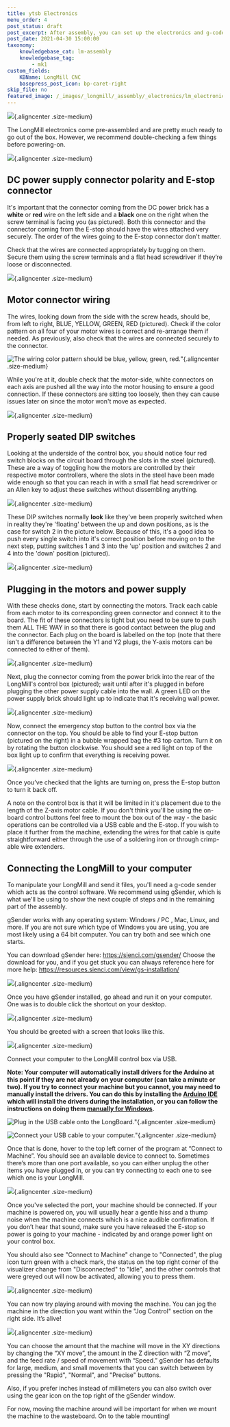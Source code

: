 ```yaml
---
title: ytsb Electronics
menu_order: 4
post_status: draft
post_excerpt: After assembly, you can set up the electronics and g-code sender for the LongMill CNC. Wiring is shown for the control box, power supply, motors and more.
post_date: 2021-04-30 15:00:00
taxonomy:
    knowledgebase_cat: lm-assembly
    knowledgebase_tag:
        - mk1
custom_fields:
    KBName: LongMill CNC
    basepress_post_icon: bp-caret-right
skip_file: no
featured_image: /_images/_longmill/_assembly/_electronics/lm_electronics_p1_cover.jpg
---
```


![](</_images/_longmill/_assembly/_electronics/lm_electronics_p1_cover.jpg>){.aligncenter .size-medium}

The LongMill electronics come pre-assembled and are pretty much ready to go out of the box. However, we recommend double-checking a few things before powering-on.

![](/_images/_longmill/_assembly/_electronics/lm_electronics_p2_v3.jpg){.aligncenter .size-medium}

<h2>DC power supply connector polarity and E-stop connector</h2>

It's important that the connector coming from the DC power brick has a <b>white</b> or <b>red</b> wire on the left side and a <b>black</b> one on the right when the screw terminal is facing you (as pictured). Both this connector and the connector coming from the E-stop should have the wires attached very securely. The order of the wires going to the E-stop connector don't matter.

Check that the wires are connected appropriately by tugging on them. Secure them using the screw terminals and a flat head screwdriver if they’re loose or disconnected.

![](/_images/_longmill/_assembly/_electronics/lm_electronics_p3.JPG){.aligncenter .size-medium}

<h2>Motor connector wiring</h2>

The wires, looking down from the side with the screw heads, should be, from left to right, BLUE, YELLOW, GREEN, RED (pictured). Check if the color pattern on all four of your motor wires is correct and re-arrange them if needed. As previously, also check that the wires are connected securely to the connector.

![](/_images/_longmill/_assembly/_electronics/lm_electronics_p4.JPG "The wiring color pattern should be blue, yellow, green, red.")"{.aligncenter .size-medium}

While you're at it, double check that the motor-side, white connectors on each axis are pushed all the way into the motor housing to ensure a good connection. If these connectors are sitting too loosely, then they can cause issues later on since the motor won't move as expected.

![](/_images/_longmill/_assembly/_electronics/lm_electronics_p5.JPG){.aligncenter .size-medium}

<h2>Properly seated DIP switches</h2>

Looking at the underside of the control box, you should notice four red switch blocks on the circuit board through the slots in the steel (pictured). These are a way of toggling how the motors are controlled by their respective motor controllers, where the slots in the steel have been made wide enough so that you can reach in with a small flat head screwdriver or an Allen key to adjust these switches without dissembling anything.

![](/_images/_longmill/_assembly/_electronics/lm_electronics_p6.jpg){.aligncenter .size-medium}

These DIP switches normally <strong>look</strong> like they've been properly switched when in reality they're 'floating' between the up and down positions, as is the case for switch 2 in the picture below. Because of this, it's a good idea to push every single switch into it's correct position before moving on to the next step, putting switches 1 and 3 into the 'up' position and switches 2 and 4 into the 'down' position (pictured).

![](/_images/_longmill/_assembly/_electronics/lm_electronics_p7.jpg){.aligncenter .size-medium}

<h2>Plugging in the motors and power supply</h2>

With these checks done, start by connecting the motors. Track each cable from each motor to its corresponding green connector and connect it to the board. The fit of these connectors is tight but you need to be sure to push them ALL THE WAY in so that there is good contact between the plug and the connector. Each plug on the board is labelled on the top (note that there isn't a difference between the Y1 and Y2 plugs, the Y-axis motors can be connected to either of them).

![](/_images/_longmill/_assembly/_electronics/lm_electronics_p8.jpg){.aligncenter .size-medium}

Next, plug the connector coming from the power brick into the rear of the LongMill's control box (pictured); wait until after it's plugged in before plugging the other power supply cable into the wall. A green LED on the power supply brick should light up to indicate that it's receiving wall power.

![](/_images/_longmill/_assembly/_electronics/lm_electronics_p9.jpg){.aligncenter .size-medium}

Now, connect the emergency stop button to the control box via the connector on the top. You should be able to find your E-stop button (pictured on the right) in a bubble wrapped bag the #3 top carton. Turn it on by rotating the button clockwise. You should see a red light on top of the box light up to confirm that everything is receiving power.

![](/_images/_longmill/_assembly/_electronics/lm_electronics_p10.jpg){.aligncenter .size-medium}

Once you’ve checked that the lights are turning on, press the E-stop button to turn it back off.

A note on the control box is that it will be limited in it's placement due to the length of the Z-axis motor cable. If you don't think you'll be using the on-board control buttons feel free to mount the box out of the way - the basic operations can be controlled via a USB cable and the E-stop. If you wish to place it further from the machine, extending the wires for that cable is quite straightforward either through the use of a soldering iron or through crimp-able wire extenders.

<h2>Connecting the LongMill to your computer</h2>

To manipulate your LongMill and send it files, you'll need a g-code sender which acts as the control software. We recommend using gSender, which is what we'll be using to show the next couple of steps and in the remaining part of the assembly.

gSender works with any operating system: Windows / PC , Mac, Linux, and more. If you are not sure which type of Windows you are using, you are most likely using a 64 bit computer. You can try both and see which one starts.

You can download gSender here: <a href="https://sienci.com/gSender/" target="_blank" rel="noopener">https://sienci.com/gsender/</a> Choose the download for you, and if you get stuck you can always reference here for more help: <a href="https://resources.sienci.com/view/gs-installation/" target="_blank" rel="noopener">https://resources.sienci.com/view/gs-installation/</a>

![](/_images/_longmill/_assembly/_electronics/lm_electronics_p11.png){.aligncenter .size-medium}

Once you have gSender installed, go ahead and run it on your computer. One was is to double click the shortcut on your desktop.

![](/_images/_longmill/_assembly/_electronics/lm_electronics_p12.png){.aligncenter .size-medium}

You should be greeted with a screen that looks like this.

![](/_images/_longmill/_assembly/_electronics/lm_electronics_p13.png){.aligncenter .size-medium}

Connect your computer to the LongMill control box via USB.

<strong>Note: Your computer will automatically install drivers for the Arduino at this point if they are not already on your computer (can take a minute or two). If you try to connect your machine but you cannot, you may need to manually install the drivers. You can do this by installing the <a href="https://www.arduino.cc/en/main/software">Arduino IDE</a> which will install the drivers during the installation, or you can follow the instructions on doing them <a href="https://www.arduino.cc/en/Guide/DriverInstallation">manually for Windows</a>.</strong>

![](/_images/_longmill/_assembly/_electronics/lm_electronics_p13_v2.jpg "Plug in the USB cable onto the LongBoard.")"{.aligncenter .size-medium}

![](/_images/_longmill/_assembly/_electronics/lm_electronics_p14.JPG "Connect your USB cable to your computer.")"{.aligncenter .size-medium}

Once that is done, hover to the top left corner of the program at “Connect to Machine”. You should see an available device to connect to. Sometimes there’s more than one port available, so you can either unplug the other items you have plugged in, or you can try connecting to each one to see which one is your LongMill.

![](/_images/_longmill/_assembly/_electronics/lm_electronics_p15.png){.aligncenter .size-medium}

Once you've selected the port, your machine should be connected. If your machine is powered on, you will usually hear a gentle hiss and a thump noise when the machine connects which is a nice audible confirmation. If you don’t hear that sound, make sure you have released the E-stop so power is going to your machine - indicated by and orange power light on your control box.

You should also see "Connect to Machine" change to "Connected", the plug icon turn green with a check mark, the status on the top right corner of the visualizer change from "Disconnected" to "Idle", and the other controls that were greyed out will now be activated, allowing you to press them.

![](/_images/_longmill/_assembly/_electronics/lm_electronics_p16.png){.aligncenter .size-medium}

You can now try playing around with moving the machine. You can jog the machine in the direction you want within the "Jog Control" section on the right side. It’s alive!

![](/_images/_longmill/_assembly/_electronics/lm_electronics_p17.png){.aligncenter .size-medium}

You can choose the amount that the machine will move in the XY directions by changing the “XY move”, the amount in the Z direction with “Z move”, and the feed rate / speed of movement with “Speed.” gSender has defaults for large, medium, and small movements that you can switch between by pressing the "Rapid", "Normal", and "Precise" buttons.

Also, if you prefer inches instead of millimeters you can also switch over using the gear icon on the top right of the gSender window.

For now, moving the machine around will be important for when we mount the machine to the wasteboard. On to the table mounting!
